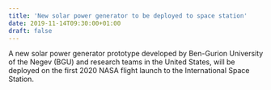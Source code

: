 ```yaml
---
title: 'New solar power generator to be deployed to space station'
date: 2019-11-14T09:30:00+01:00
draft: false
---
```


A new solar power generator prototype developed by Ben-Gurion University of the Negev (BGU) and research teams in the United States, will be deployed on the first 2020 NASA flight launch to the International Space Station.